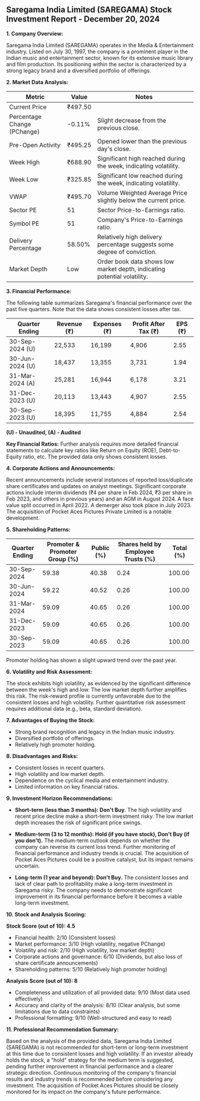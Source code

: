## Saregama India Limited (SAREGAMA) Stock Investment Report - December 20, 2024

**1. Company Overview:**

Saregama India Limited (SAREGAMA) operates in the Media & Entertainment industry.  Listed on July 30, 1997, the company is a prominent player in the Indian music and entertainment sector, known for its extensive music library and film production.  Its positioning within the sector is characterized by a strong legacy brand and a diversified portfolio of offerings.

**2. Market Data Analysis:**

| Metric                     | Value      | Notes                                                              |
|-----------------------------|------------|----------------------------------------------------------------------|
| Current Price               | ₹497.50    |                                                                      |
| Percentage Change (PChange) | -0.11%     | Slight decrease from the previous close.                             |
| Pre-Open Activity          | ₹495.25    | Opened lower than the previous day's close.                         |
| Week High                   | ₹688.90    | Significant high reached during the week, indicating volatility.     |
| Week Low                    | ₹325.85    | Significant low reached during the week, indicating volatility.     |
| VWAP                        | ₹495.70    | Volume Weighted Average Price slightly below the current price.       |
| Sector PE                   | 51         | Sector Price-to-Earnings ratio.                                      |
| Symbol PE                   | 51         | Company's Price-to-Earnings ratio.                                   |
| Delivery Percentage         | 58.50%     | Relatively high delivery percentage suggests some degree of conviction.|
| Market Depth                | Low        | Order book data shows low market depth, indicating potential volatility.|


**3. Financial Performance:**

The following table summarizes Saregama's financial performance over the past five quarters.  Note that the data shows consistent losses after tax.

| Quarter Ending      | Revenue (₹) | Expenses (₹) | Profit After Tax (₹) | EPS (₹) |
|----------------------|-------------|--------------|-----------------------|---------|
| 30-Sep-2024 (U)     | 22,533      | 16,199       | 4,906                 | 2.55    |
| 30-Jun-2024 (U)     | 18,437      | 13,355       | 3,731                 | 1.94    |
| 31-Mar-2024 (A)     | 25,281      | 16,944       | 6,178                 | 3.21    |
| 31-Dec-2023 (U)     | 20,113      | 13,443       | 4,907                 | 2.55    |
| 30-Sep-2023 (U)     | 18,395      | 11,755       | 4,884                 | 2.54    |

**(U) - Unaudited, (A) - Audited**

**Key Financial Ratios:**  Further analysis requires more detailed financial statements to calculate key ratios like Return on Equity (ROE), Debt-to-Equity ratio, etc.  The provided data only shows consistent losses.

**4. Corporate Actions and Announcements:**

Recent announcements include several instances of reported loss/duplicate share certificates and updates on analyst meetings.  Significant corporate actions include interim dividends (₹4 per share in Feb 2024, ₹3 per share in Feb 2023, and others in previous years) and an AGM in August 2024.  A face value split occurred in April 2022.  A demerger also took place in July 2023.  The acquisition of Pocket Aces Pictures Private Limited is a notable development.

**5. Shareholding Patterns:**

| Quarter Ending | Promoter & Promoter Group (%) | Public (%) | Shares held by Employee Trusts (%) | Total (%) |
|-----------------|-----------------------------|------------|---------------------------------|-----------|
| 30-Sep-2024     | 59.38                        | 40.38      | 0.24                             | 100.00    |
| 30-Jun-2024     | 59.22                        | 40.52      | 0.26                             | 100.00    |
| 31-Mar-2024     | 59.09                        | 40.65      | 0.26                             | 100.00    |
| 31-Dec-2023     | 59.09                        | 40.65      | 0.26                             | 100.00    |
| 30-Sep-2023     | 59.09                        | 40.65      | 0.26                             | 100.00    |

Promoter holding has shown a slight upward trend over the past year.

**6. Volatility and Risk Assessment:**

The stock exhibits high volatility, as evidenced by the significant difference between the week's high and low.  The low market depth further amplifies this risk.  The risk-reward profile is currently unfavorable due to the consistent losses and high volatility.  Further quantitative risk assessment requires additional data (e.g., beta, standard deviation).

**7. Advantages of Buying the Stock:**

* Strong brand recognition and legacy in the Indian music industry.
* Diversified portfolio of offerings.
* Relatively high promoter holding.

**8. Disadvantages and Risks:**

* Consistent losses in recent quarters.
* High volatility and low market depth.
* Dependence on the cyclical media and entertainment industry.
* Limited information on key financial ratios.

**9. Investment Horizon Recommendations:**

* **Short-term (less than 3 months): Don't Buy.** The high volatility and recent price decline make a short-term investment risky.  The low market depth increases the risk of significant price swings.

* **Medium-term (3 to 12 months): Hold (if you have stock), Don't Buy (if you don't).**  The medium-term outlook depends on whether the company can reverse its current loss trend.  Further monitoring of financial performance and industry trends is crucial.  The acquisition of Pocket Aces Pictures could be a positive catalyst, but its impact remains uncertain.

* **Long-term (1 year and beyond): Don't Buy.**  The consistent losses and lack of clear path to profitability make a long-term investment in Saregama risky.  The company needs to demonstrate significant improvement in its financial performance before it becomes a viable long-term investment.


**10. Stock and Analysis Scoring:**

**Stock Score (out of 10): 4.5**

* Financial health: 2/10 (Consistent losses)
* Market performance: 3/10 (High volatility, negative PChange)
* Volatility and risk: 2/10 (High volatility, low market depth)
* Corporate actions and governance: 6/10 (Dividends, but also loss of share certificate announcements)
* Shareholding patterns: 5/10 (Relatively high promoter holding)

**Analysis Score (out of 10): 8**

* Completeness and utilization of all provided data: 9/10 (Most data used effectively)
* Accuracy and clarity of the analysis: 8/10 (Clear analysis, but some limitations due to data constraints)
* Professional formatting: 9/10 (Well-structured and easy to read)


**11. Professional Recommendation Summary:**

Based on the analysis of the provided data, Saregama India Limited (SAREGAMA) is not recommended for short-term or long-term investment at this time due to consistent losses and high volatility.  If an investor already holds the stock, a "hold" strategy for the medium term is suggested, pending further improvement in financial performance and a clearer strategic direction.  Continuous monitoring of the company's financial results and industry trends is recommended before considering any investment.  The acquisition of Pocket Aces Pictures should be closely monitored for its impact on the company's future performance.
